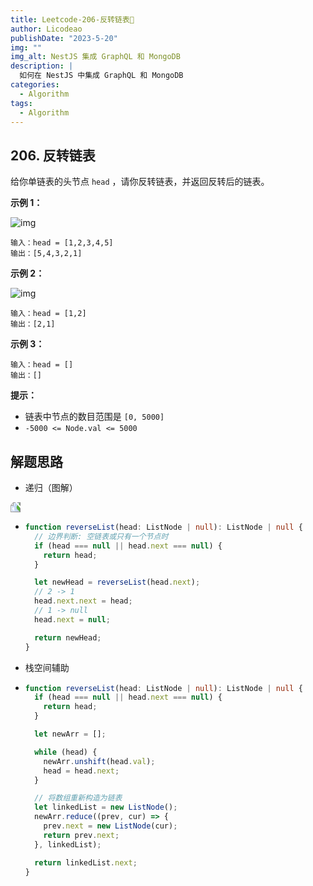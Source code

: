 ```yaml
---
title: Leetcode-206-反转链表📌
author: Licodeao
publishDate: "2023-5-20"
img: ""
img_alt: NestJS 集成 GraphQL 和 MongoDB
description: |
  如何在 NestJS 中集成 GraphQL 和 MongoDB
categories:
  - Algorithm
tags:
  - Algorithm
---
```


## 206. 反转链表

给你单链表的头节点 `head` ，请你反转链表，并返回反转后的链表。

**示例 1：**

![img](https://typora-licodeao.oss-cn-guangzhou.aliyuncs.com/typoraImg/rev1ex1.jpg)

```
输入：head = [1,2,3,4,5]
输出：[5,4,3,2,1]
```

**示例 2：**

![img](https://typora-licodeao.oss-cn-guangzhou.aliyuncs.com/typoraImg/rev1ex2.jpg)

```
输入：head = [1,2]
输出：[2,1]
```

**示例 3：**

```
输入：head = []
输出：[]
```

**提示：**

- 链表中节点的数目范围是 `[0, 5000]`
- `-5000 <= Node.val <= 5000`

## 解题思路

- 递归（图解）

<img src="https://typora-licodeao.oss-cn-guangzhou.aliyuncs.com/typoraImg/3df7c616cddafb452eca27e2c5da7ae.jpg" style="transform: rotate(-90deg)" />

- ```typescript
  function reverseList(head: ListNode | null): ListNode | null {
    // 边界判断: 空链表或只有一个节点时
    if (head === null || head.next === null) {
      return head;
    }

    let newHead = reverseList(head.next);
    // 2 -> 1
    head.next.next = head;
    // 1 -> null
    head.next = null;

    return newHead;
  }
  ```

- 栈空间辅助

- ```typescript
  function reverseList(head: ListNode | null): ListNode | null {
    if (head === null || head.next === null) {
      return head;
    }

    let newArr = [];

    while (head) {
      newArr.unshift(head.val);
      head = head.next;
    }

    // 将数组重新构造为链表
    let linkedList = new ListNode();
    newArr.reduce((prev, cur) => {
      prev.next = new ListNode(cur);
      return prev.next;
    }, linkedList);

    return linkedList.next;
  }
  ```
